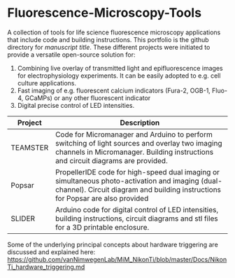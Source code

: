 # Fluorescence-Microscopy-Tools
A collection of tools for life science fluorescence microscopy applications that include code and building instructions.
This portfolio is the github directory for *manuscript title*. 
These different projects were initiated to provide a versatile open-source solution for:
1. Combining live overlay of transmitted light and epifluorescence images for electrophysiology experiments. It can be easily  adopted to e.g. cell culture applications.  
1. Fast imaging of e.g. fluorescent calcium indicators (Fura-2, OGB-1, Fluo-4, GCaMPs) or any other fluorescent indicator 
1. Digital precise control of LED intensities.



Project | Description
------------ | -------------
TEAMSTER | Code for Micromanager and Arduino to perform switching of light sources and overlay two imaging channels in Micromanager. Building instructions and circuit diagrams are provided.
Popsar | PropellerIDE code for high-speed dual imaging or simultaneous photo-activation and imaging (dual-channel). Circuit diagram and building instructions for Popsar are also provided
SLIDER | Arduino code for digital control of LED intensities, building instructions, circuit diagrams and stl files for a 3D printable enclosure.


Some of the underlying principal concepts about hardware triggering are discussed and explained here:
https://github.com/vanNimwegenLab/MiM_NikonTi/blob/master/Docs/NikonTi_hardware_triggering.md
